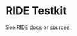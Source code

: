 # RIDE Testkit
See RIDE [docs](https://docs.waves.tech/en/ride/) or [sources](https://github.com/wavesplatform/Waves/tree/version-1.5.x/lang).